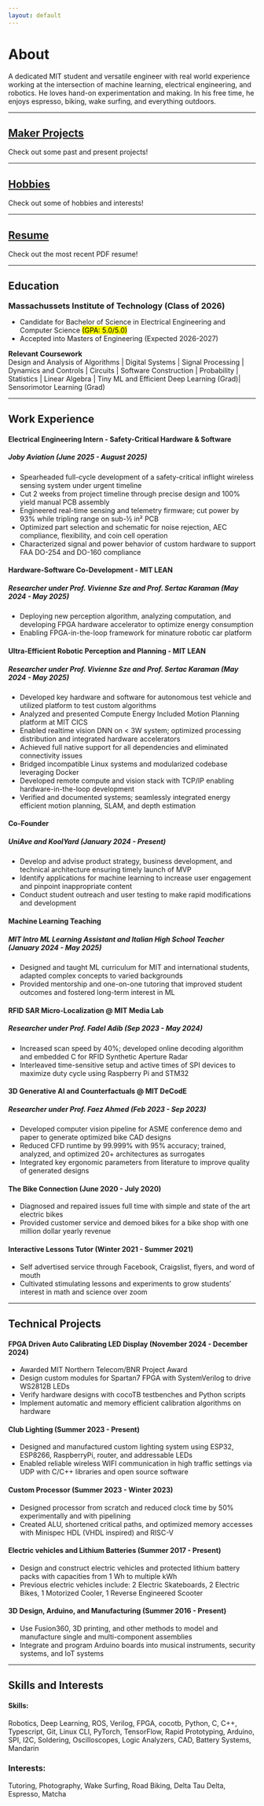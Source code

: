 ```yaml
--- 
layout: default
---
```


# About 
A dedicated MIT student and versatile engineer with real world experience working at the intersection of machine learning, electrical engineering, and robotics. He loves hand-on experimentation and making. In his free time, he enjoys espresso, biking, wake surfing, and everything outdoors. 

---

## [Maker Projects](./project_pages/projects_home.html)
Check out some past and present projects!

---

## [Hobbies](./hobby_pages/hobbies_home.html)
Check out some of hobbies and interests!

---

## [Resume](./resume_page/resume.html)
Check out the most recent PDF resume!

---

<h2>Education</h2>
<h3 style="margin:0px">Massachussets Institute of Technology (Class of 2026)</h3>
<ul>
<li> Candidate for Bachelor of Science in Electrical Engineering and Computer Science <mark>(GPA: 5.0/5.0) </mark> </li>
<li> Accepted into Masters of Engineering (Expected 2026-2027) </li>
</ul>
<h3 style="margin:0px;font-size:0.9rem"> Relevant Coursework </h3>
Design and Analysis of Algorithms | Digital Systems | Signal Processing | Dynamics and Controls | Circuits | Software Construction | Probability | Statistics | Linear Algebra | Tiny ML and Efficient Deep Learning (Grad)| Sensorimotor Learning (Grad)

---

## Work Experience

#### Electrical Engineering Intern - Safety-Critical Hardware & Software 
##### Joby Aviation (June 2025 - August 2025)
- Spearheaded full-cycle development of a safety-critical inflight wireless sensing system under urgent timeline
- Cut 2 weeks from project timeline through precise design and 100% yield manual PCB assembly
- Engineered real-time sensing and telemetry firmware; cut power by 93% while tripling range on sub-½ in² PCB
- Optimized part selection and schematic for noise rejection, AEC compliance, flexibility, and coin cell operation
- Characterized signal and power behavior of custom hardware to support FAA DO-254 and DO-160 compliance 


#### Hardware-Software Co-Development - MIT LEAN 
##### Researcher under Prof. Vivienne Sze and Prof. Sertac Karaman (May 2024 - May 2025)
- Deploying new perception algorithm, analyzing computation, and developing FPGA hardware accelerator to optimize energy consumption
- Enabling FPGA-in-the-loop framework for minature robotic car platform 


#### Ultra-Efficient Robotic Perception and Planning - MIT LEAN 
##### Researcher under Prof. Vivienne Sze and Prof. Sertac Karaman (May 2024 - May 2025)
- Developed key hardware and software for autonomous test vehicle and utilized platform to test custom algorithms
- Analyzed and presented Compute Energy Included Motion Planning platform at MIT CICS 
- Enabled realtime vision DNN on < 3W system; optimized processing distribution and integrated hardware accelerators
- Achieved full native support for all dependencies and eliminated connectivity issues
- Bridged incompatible Linux systems and modularized codebase leveraging Docker
- Developed remote compute and vision stack with TCP/IP enabling hardware-in-the-loop development
- Verified and documented systems; seamlessly integrated energy efficient motion planning, SLAM, and depth estimation

#### Co-Founder 
##### UniAve and KoolYard (January 2024 - Present)
- Develop and advise product strategy, business development, and technical architecture ensuring timely launch of MVP
- Identify applications for machine learning to increase user engagement and pinpoint inappropriate content
- Conduct student outreach and user testing to make rapid modifications and development


#### Machine Learning Teaching 
##### MIT Intro ML Learning Assistant and Italian High School Teacher (January 2024 - May 2025) 
- Designed and taught ML curriculum for MIT and international students, adapted complex concepts to varied backgrounds
- Provided mentorship and one-on-one tutoring that improved student outcomes and fostered long-term interest in ML


#### RFID SAR Micro-Localization @ MIT Media Lab 
##### Researcher under Prof. Fadel Adib (Sep 2023 - May 2024)
- Increased scan speed by 40%; developed online decoding algorithm and embedded C for RFID Synthetic Aperture Radar
- Interleaved time-sensitive setup and active times of SPI devices to maximize duty cycle using Raspberry Pi and STM32


#### 3D Generative AI and Counterfactuals @ MIT DeCodE 
##### Researcher under Prof. Faez Ahmed (Feb 2023 - Sep 2023)
- Developed computer vision pipeline for ASME conference demo and paper to generate optimized bike CAD designs 
- Reduced CFD runtime by 99.999% with 95% accuracy; trained, analyzed, and optimized 20+ architectures as surrogates
- Integrated key ergonomic parameters from literature to improve quality of generated designs



#### The Bike Connection (June 2020 - July 2020)
- Diagnosed and repaired issues full time with simple and state of the art electric bikes
- Provided customer service and demoed bikes for a bike shop with one million dollar yearly revenue

#### Interactive Lessons Tutor (Winter 2021 - Summer 2021)
- Self advertised service through Facebook, Craigslist, flyers, and word of mouth
- Cultivated stimulating lessons and experiments to grow students’ interest in math and science over zoom

---

## Technical Projects 
#### FPGA Driven Auto Calibrating LED Display (November 2024 - December 2024) 
- Awarded MIT Northern Telecom/BNR Project Award
- Design custom modules for Spartan7 FPGA with SystemVerilog to drive WS2812B LEDs 
- Verify hardware designs with cocoTB testbenches and Python scripts
- Implement automatic and memory efficient calibration algorithms on hardware 

#### Club Lighting (Summer 2023 - Present)
- Designed and manufactured custom lighting system using ESP32, ESP8266, RaspberryPi, router, and addressable LEDs
- Enabled reliable wireless WIFI communication in high traffic settings via UDP with C/C++ libraries and open source software

#### Custom Processor (Summer 2023 - Winter 2023)
- Designed processor from scratch and reduced clock time by 50% experimentally and with pipelining 
- Created ALU, shortened critical paths, and optimized memory accesses with Minispec HDL (VHDL inspired) and RISC-V

#### Electric vehicles and Lithium Batteries (Summer 2017 - Present)
- Design and construct electric vehicles and protected lithium battery packs with capacities from 1 Wh to multiple kWh
- Previous electric vehicles include: 2 Electric Skateboards, 2 Electric Bikes, 1 Motorized Cooler, 1 Reverse Engineered Scooter

#### 3D Design, Arduino, and Manufacturing (Summer 2016 - Present)
- Use Fusion360, 3D printing, and other methods to model and manufacture single and multi-component assemblies
- Integrate and program Arduino boards into musical instruments, security systems, and IoT systems

---

## Skills and Interests
#### Skills:
 Robotics, Deep Learning, ROS, Verilog, FPGA, cocotb, Python, C, C++, Typescript, Git, Linux CLI, PyTorch, TensorFlow, Rapid Prototyping, Arduino, SPI, I2C, Soldering, Oscilloscopes, Logic Analyzers, CAD, Battery Systems, Mandarin

### Interests:
Tutoring, Photography, Wake Surfing, Road Biking, Delta Tau Delta, Espresso, Matcha




